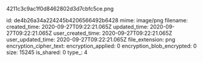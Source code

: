 4211c3c9ac1f0d8462802d3d7cbfc5ce.png

id: de4b26a34a224245b4206566492b6428
mime: image/png
filename: 
created_time: 2020-09-27T09:22:21.065Z
updated_time: 2020-09-27T09:22:21.065Z
user_created_time: 2020-09-27T09:22:21.065Z
user_updated_time: 2020-09-27T09:22:21.065Z
file_extension: png
encryption_cipher_text: 
encryption_applied: 0
encryption_blob_encrypted: 0
size: 15245
is_shared: 0
type_: 4
